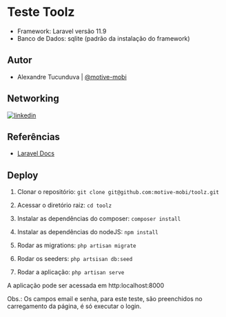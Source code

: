 
# Teste Toolz

 - Framework: Laravel versão 11.9
 - Banco de Dados: sqlite (padrão da instalação do framework)

## Autor

- Alexandre Tucunduva | [@motive-mobi](mailto:motive.mobi@gmail.com)


## Networking
[![linkedin](https://img.shields.io/badge/linkedin-0A66C2?style=for-the-badge&logo=linkedin&logoColor=white)](https://www.linkedin.com/in/alexandre-tucunduva)


## Referências

- [Laravel Docs](https://laravel.com/docs/11.x)


## Deploy

1. Clonar o repositório:
`git clone git@github.com:motive-mobi/toolz.git`

2. Acessar o diretório raiz:
`cd toolz`

3. Instalar as dependências do composer:
`composer install`

4. Instalar as dependências do nodeJS:
`npm install`

5. Rodar as migrations:
`php artisan migrate`

6. Rodar os seeders:
`php artsisan db:seed`

7. Rodar a aplicação:
`php artisan serve`

A aplicação pode ser acessada em http:localhost:8000

Obs.: Os campos email e senha, para este teste, são preenchidos no carregamento da página, é só executar o login.